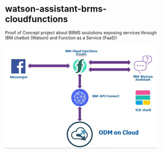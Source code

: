 # watson-assistant-brms-cloudfunctions
Proof of Concept project about BRMS soulutions exposing services through IBM chatbot (Watson) and Function as a Service (FaaS)!

![alt text](https://github.com/yanaisama/watson-assistant-brms-cloudfunctions/blob/master/topology.JPG)
